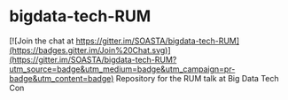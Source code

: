 # bigdata-tech-RUM

[![Join the chat at https://gitter.im/SOASTA/bigdata-tech-RUM](https://badges.gitter.im/Join%20Chat.svg)](https://gitter.im/SOASTA/bigdata-tech-RUM?utm_source=badge&utm_medium=badge&utm_campaign=pr-badge&utm_content=badge)
Repository for the RUM talk at Big Data Tech Con
